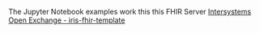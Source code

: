 The Jupyter Notebook examples work this this FHIR Server [Intersystems Open Exchange - iris-fhir-template](https://openexchange.intersystems.com/package/iris-fhir-template)
